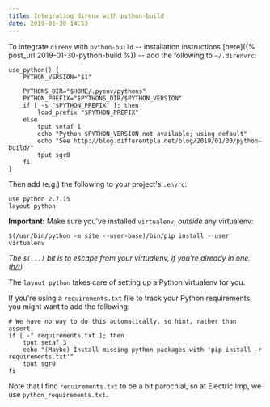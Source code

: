 ```yaml
---
title: Integrating direnv with python-build
date: 2019-01-30 14:53
---
```


To integrate `direnv` with `python-build` -- installation instructions [here]({% post_url 2019-01-30-python-build %}) -- add the following to `~/.direnvrc`:

```
use_python() {
    PYTHON_VERSION="$1"

    PYTHONS_DIR="$HOME/.pyenv/pythons"
    PYTHON_PREFIX="$PYTHONS_DIR/$PYTHON_VERSION"
    if [ -s "$PYTHON_PREFIX" ]; then
        load_prefix "$PYTHON_PREFIX"
    else
        tput setaf 1
        echo "Python $PYTHON_VERSION not available; using default"
        echo "See http://blog.differentpla.net/blog/2019/01/30/python-build/"
        tput sgr0
    fi
}
```

Then add (e.g.) the following to your project's `.envrc`:

```
use python 2.7.15
layout python
```

**Important:** Make sure you've installed `virtualenv`, _outside_ any virtualenv:

    $(/usr/bin/python -m site --user-base)/bin/pip install --user virtualenv

*The `$(...)` bit is to escape from your virtualenv, if you're already in one. ([h/t](https://github.com/sjml/dotfiles/blob/master/zsh.d.symlink/functions/pip))*

The `layout python` takes care of setting up a Python virtualenv for you.

If you're using a `requirements.txt` file to track your Python requirements, you might want to add the following:

```
# We have no way to do this automatically, so hint, rather than assert.
if [ -f requirements.txt ]; then
    tput setaf 3
    echo "(Maybe) Install missing python packages with 'pip install -r requirements.txt'"
    tput sgr0
fi
```

Note that I find `requirements.txt` to be a bit parochial, so at Electric Imp, we use `python_requirements.txt`.

